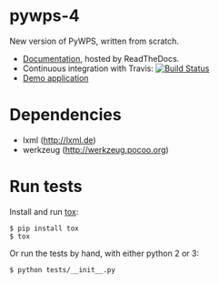 pywps-4
=======

New version of PyWPS, written from scratch.

* [Documentation](http://pywps.rtfd.org), hosted by ReadTheDocs.
* Continuous integration with Travis: 
  [![Build Status](https://travis-ci.org/jachym/pywps-4.png)](https://travis-ci.org/jachym/pywps-4)
* [Demo application](http://pywps.grep.ro/)


Dependencies
============

* lxml (http://lxml.de)
* werkzeug (http://werkzeug.pocoo.org)


Run tests
=========

Install and run [tox](http://testrun.org/tox/latest/):

    $ pip install tox
    $ tox

Or run the tests by hand, with either python 2 or 3:

    $ python tests/__init__.py
